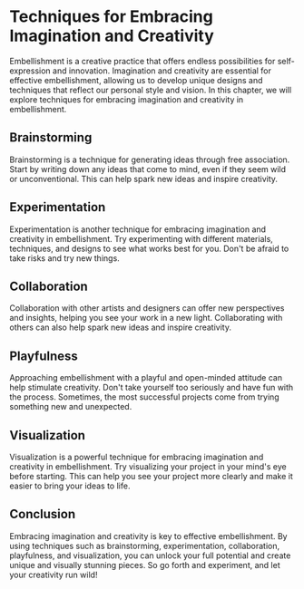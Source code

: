 Techniques for Embracing Imagination and Creativity
====================================================================================================

Embellishment is a creative practice that offers endless possibilities for self-expression and innovation. Imagination and creativity are essential for effective embellishment, allowing us to develop unique designs and techniques that reflect our personal style and vision. In this chapter, we will explore techniques for embracing imagination and creativity in embellishment.

Brainstorming
-------------

Brainstorming is a technique for generating ideas through free association. Start by writing down any ideas that come to mind, even if they seem wild or unconventional. This can help spark new ideas and inspire creativity.

Experimentation
---------------

Experimentation is another technique for embracing imagination and creativity in embellishment. Try experimenting with different materials, techniques, and designs to see what works best for you. Don't be afraid to take risks and try new things.

Collaboration
-------------

Collaboration with other artists and designers can offer new perspectives and insights, helping you see your work in a new light. Collaborating with others can also help spark new ideas and inspire creativity.

Playfulness
-----------

Approaching embellishment with a playful and open-minded attitude can help stimulate creativity. Don't take yourself too seriously and have fun with the process. Sometimes, the most successful projects come from trying something new and unexpected.

Visualization
-------------

Visualization is a powerful technique for embracing imagination and creativity in embellishment. Try visualizing your project in your mind's eye before starting. This can help you see your project more clearly and make it easier to bring your ideas to life.

Conclusion
----------

Embracing imagination and creativity is key to effective embellishment. By using techniques such as brainstorming, experimentation, collaboration, playfulness, and visualization, you can unlock your full potential and create unique and visually stunning pieces. So go forth and experiment, and let your creativity run wild!

